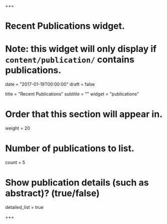 +++
# Recent Publications widget.
# Note: this widget will only display if `content/publication/` contains publications.

date = "2017-01-19T00:00:00"
draft = false

title = "Recent Publications"
subtitle = ""
widget = "publications"

# Order that this section will appear in.
weight = 20

# Number of publications to list.
count = 5

# Show publication details (such as abstract)? (true/false)
detailed_list = true

+++

